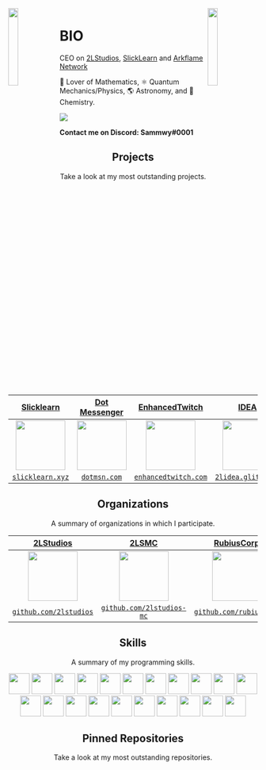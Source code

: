 <img align='left' src='https://raw.githubusercontent.com/sammwyy/sammwyy/master/sprites/LinkFront_Beat.gif' width='20%'>  
<img align='right' src='https://raw.githubusercontent.com/sammwyy/sammwyy/master/sprites/zelda.gif' width='20%'>  

# BIO
CEO on [2LStudios](https://twitter.com/2lstudios), [SlickLearn](https://twitter.com/slicklearn) and [Arkflame Network](https://twitter.com/ArkflameNetwork)  

🧮 Lover of Mathematics, ⚛️ Quantum Mechanics/Physics, 🌎 Astronomy, and 🧪 Chemistry.  
  
![](https://komarev.com/ghpvc/?username=sammwyy&color=blueviolet)

**Contact me on Discord: Sammwy#0001**

<h2 align="center">Projects</h2>
<p align="center">Take a look at my most outstanding projects.</p>

| <a href="http://slicklearn.xyz" target="_blank">**Slicklearn**</a> | <a href="https://dotmsn.com" target="_blank">**Dot Messenger**</a> | <a href="https://enhancedtwitch.com" target="_blank">**EnhancedTwitch**</a> | <a href="http://2lidea.glitch.me" target="_blank">**IDEA**</a> |
| :---: | :---: | :---: | :---: |
| <img align='center' src='https://raw.githubusercontent.com/sammwyy/sammwyy/master/projects/slicklearn.png' height='100px'> | <img align='center' src='https://avatars.githubusercontent.com/u/77628453?s=200&v=4' height='100px'> | <img align='center' src='https://avatars.githubusercontent.com/u/76667263?s=200&v=4' height='100px'>  | <img align='center' src='https://raw.githubusercontent.com/sammwyy/sammwyy/master/projects/idea.png' height='100px'> |
| <a href="http://slicklearn.xyz" target="_blank">`slicklearn.xyz`</a> | <a href="http://dotmsn.com" target="_blank">`dotmsn.com`</a> | <a href="http://enhancedtwitch.com" target="_blank">`enhancedtwitch.com`</a> | <a href="https://2lidea.glitch.me/" target="_blank">`2lidea.glitch.me`</a> |

<h2 align="center">Organizations</h2>
<p align="center">A summary of organizations in which I participate.</p>

| <a href="https://github.com/2lstudios" target="_blank">**2LStudios**</a> | <a href="https://github.com/2LStudios-MC" target="_blank">**2LSMC**</a> | <a href="https://github.com/rubiuscorp" target="_blank">**RubiusCorp**</a> | <a href="https://github.com/playpulse" target="_blank">**ArkFlame**</a> |
|:---: | :---: | :---: | :---:|
| <img align='center' src='https://avatars0.githubusercontent.com/u/47465684?s=200&v=4' height='100px'> | <img align='center' src='https://avatars2.githubusercontent.com/u/53847752?s=200&v=4' height='100px'> | <img align='center' src='https://avatars2.githubusercontent.com/u/60458264?s=200&v=4' height='100px'>  | <img align='center' src='https://avatars.githubusercontent.com/u/47249069?s=200&v=4' height='100px'> |
| <a href="http://github.com/2lstudios" target="_blank">`github.com/2lstudios`</a> | <a href="http://github.com/2lstudios-mc" target="_blank">`github.com/2lstudios-mc`</a> | <a href="https://github.com/rubiuscorp" target="_blank">`github.com/rubiuscorp`</a> | <a href="https://github.com/arkflame" target="_blank">`github.com/arkflame`</a> |

<h2 align="center">Skills</h2>
<p align="center">A summary of my programming skills.</p>

<p align="center">
  <img height="42px" src="https://img.icons8.com/color/452/apollo.png" />
  <img src='https://raw.githubusercontent.com/sammwyy/sammwyy/master/skills/csharp.png' height='42px'>
  <img src='https://raw.githubusercontent.com/sammwyy/sammwyy/master/skills/css.png' height='42px'>
  <img height="42px" src="https://img.icons8.com/color/452/graphql.png" />
  <img src='https://raw.githubusercontent.com/sammwyy/sammwyy/master/skills/html.png' height='42px'>
  <img src='https://raw.githubusercontent.com/sammwyy/sammwyy/master/skills/java.png' height='42px'>
  <img src='https://raw.githubusercontent.com/sammwyy/sammwyy/master/skills/javascript.jpg' height='42px'>
  <img src='https://raw.githubusercontent.com/sammwyy/sammwyy/master/skills/mongo.png' height='42px'>
  <img height="42px" src="https://symbols.getvecta.com/stencil_89/37_nestjs-icon.a6a65b8873.png" />
  <img height="42px" src="https://cdn.icon-icons.com/icons2/2148/PNG/512/nextjs_icon_132160.png"/> 
  <img src='https://raw.githubusercontent.com/sammwyy/sammwyy/master/skills/nodejs.png' height='42px'>
  <img src='https://raw.githubusercontent.com/sammwyy/sammwyy/master/skills/php.png' height='42px'>
  <img src='https://raw.githubusercontent.com/sammwyy/sammwyy/master/skills/python.png' height='42px'>
  <img src='https://raw.githubusercontent.com/sammwyy/sammwyy/master/skills/react.png' height='42px'>
  <img height="42px" src="https://cdn4.iconfinder.com/data/icons/redis-2/1451/Untitled-2-512.png"/>
  <img height="42px" src="https://pablomagaz.com/content/images/2017/08/redux-2.svg">
  <img height="42px" src="https://relay.dev/img/relay.svg">
  <img height="42px" src="https://iconape.com/wp-content/png_logo_vector/rxjs.png"/>
  <img height="42px" src="https://encrypted-tbn0.gstatic.com/images?q=tbn:ANd9GcSFWV_HgLeNqL2chI-m3M5KbhzUHceEZe9obw&usqp=CAU"/> 
  <img src='https://raw.githubusercontent.com/sammwyy/sammwyy/master/skills/unity.png' height='42px'>
  <img height="42px" src="https://webpack.js.org/icon-square-small.85ba630cf0c5f29ae3e3.svg"/>
</p>

<h2 align="center">Pinned Repositories</h2>
<p align="center">Take a look at my most outstanding repositories.</p>
